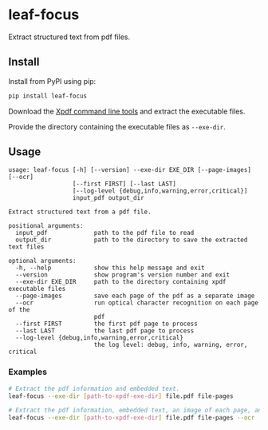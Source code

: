 # leaf-focus

Extract structured text from pdf files.

## Install

Install from PyPI using pip:

```bash
pip install leaf-focus
```

Download the [Xpdf command line tools](https://www.xpdfreader.com/download.html) and extract the executable files.

Provide the directory containing the executable files as `--exe-dir`.


## Usage

```text
usage: leaf-focus [-h] [--version] --exe-dir EXE_DIR [--page-images] [--ocr]
                  [--first FIRST] [--last LAST]
                  [--log-level {debug,info,warning,error,critical}]
                  input_pdf output_dir

Extract structured text from a pdf file.

positional arguments:
  input_pdf             path to the pdf file to read
  output_dir            path to the directory to save the extracted text files

optional arguments:
  -h, --help            show this help message and exit
  --version             show program's version number and exit
  --exe-dir EXE_DIR     path to the directory containing xpdf executable files
  --page-images         save each page of the pdf as a separate image
  --ocr                 run optical character recognition on each page of the
                        pdf
  --first FIRST         the first pdf page to process
  --last LAST           the last pdf page to process
  --log-level {debug,info,warning,error,critical}
                        the log level: debug, info, warning, error, critical
```

### Examples

```bash
# Extract the pdf information and embedded text.
leaf-focus --exe-dir [path-to-xpdf-exe-dir] file.pdf file-pages

# Extract the pdf information, embedded text, an image of each page, and Optical Character Recognition results of each page.
leaf-focus --exe-dir [path-to-xpdf-exe-dir] file.pdf file-pages --ocr
```
